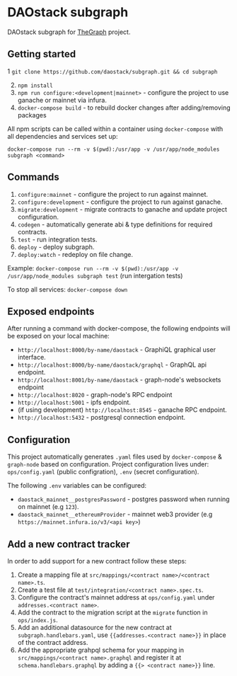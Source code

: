 # DAOstack subgraph

DAOstack subgraph for [TheGraph](https://thegraph.com/) project.

## Getting started

1 `git clone https://github.com/daostack/subgraph.git && cd subgraph`

2. `npm install`
3. `npm run configure:<development|mainnet>` - configure the project to use ganache or mainnet via infura.
4. `docker-compose build` - to rebuild docker changes after adding/removing packages

All npm scripts can be called within a container using `docker-compose` with all dependencies and services set up:

`docker-compose run --rm -v $(pwd):/usr/app -v /usr/app/node_modules subgraph <command>`

## Commands

1. `configure:mainnet` - configure the project to run against mainnet.
2. `configure:development` - configure the project to run against ganache.
3. `migrate:development` - migrate contracts to ganache and update project configuration.
4. `codegen` - automatically generate abi & type definitions for required contracts.
5. `test` - run integration tests.
6. `deploy` - deploy subgraph.
7. `deploy:watch` - redeploy on file change.

Example: `docker-compose run --rm -v $(pwd):/usr/app -v /usr/app/node_modules subgraph test` (run intergation tests)

To stop all services: `docker-compose down`

## Exposed endpoints

After running a command with docker-compose, the following endpoints will be exposed on your local machine:

- `http://localhost:8000/by-name/daostack` - GraphiQL graphical user interface.
- `http://localhost:8000/by-name/daostack/graphql` - GraphQL api endpoint.
- `http://localhost:8001/by-name/daostack` - graph-node's websockets endpoint
- `http://localhost:8020` - graph-node's RPC endpoint
- `http://localhost:5001` - ipfs endpoint.
- (if using development) `http://localhost:8545` - ganache RPC endpoint.
- `http://localhost:5432` - postgresql connection endpoint.

## Configuration

This project automatically generates `.yaml` files used by `docker-compose` & `graph-node` based on configuration.
Project configuration lives under: `ops/config.yaml` (public configration), `.env` (secret configuration).

The following `.env` variables can be configured:

- `daostack_mainnet__postgresPassword` - postgres password when running on mainnet (e.g `123`).
- `daostack_mainnet__ethereumProvider` - mainnet web3 provider (e.g `https://mainnet.infura.io/v3/<api key>`)

## Add a new contract tracker

In order to add support for a new contract follow these steps:

1. Create a mapping file at `src/mappings/<contract name>/<contract name>.ts`.
2. Create a test file at `test/integration/<contract name>.spec.ts`.
3. Configure the contract's mainnet address at `ops/config.yaml` under `addresses.<contract name>`.
4. Add the contract to the migration script at the `migrate` function in `ops/index.js`.
5. Add an additional datasource for the new contract at `subgraph.handlebars.yaml`, use `{{addresses.<contract name>}}` in place of the contract address.
6. Add the appropriate grahpql schema for your mapping in `src/mappings/<contract name>.graphql` and register it at `schema.handlebars.graphql` by adding a `{{> <contract name>}}` line.
